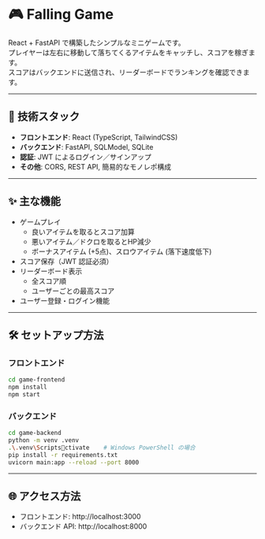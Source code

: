 # 🎮 Falling Game

React + FastAPI で構築したシンプルなミニゲームです。  
プレイヤーは左右に移動して落ちてくるアイテムをキャッチし、スコアを稼ぎます。  
スコアはバックエンドに送信され、リーダーボードでランキングを確認できます。

---

## 🚀 技術スタック

- **フロントエンド**: React (TypeScript, TailwindCSS)
- **バックエンド**: FastAPI, SQLModel, SQLite
- **認証**: JWT によるログイン／サインアップ
- **その他**: CORS, REST API, 簡易的なモノレポ構成

---

## ✨ 主な機能

- ゲームプレイ  
  - 良いアイテムを取るとスコア加算  
  - 悪いアイテム／ドクロを取るとHP減少  
  - ボーナスアイテム (+5点)、スロウアイテム (落下速度低下)  
- スコア保存（JWT 認証必須）  
- リーダーボード表示  
  - 全スコア順  
  - ユーザーごとの最高スコア  
- ユーザー登録・ログイン機能

---

## 🛠 セットアップ方法

### フロントエンド
```bash
cd game-frontend
npm install
npm start
```

### バックエンド
```bash
cd game-backend
python -m venv .venv
.\.venv\Scriptsctivate    # Windows PowerShell の場合
pip install -r requirements.txt
uvicorn main:app --reload --port 8000
```

---

## 🌐 アクセス方法

- フロントエンド: http://localhost:3000  
- バックエンド API: http://localhost:8000
